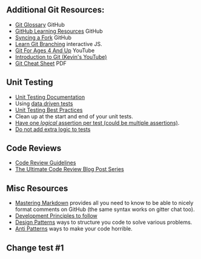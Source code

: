 ## Additional Git Resources:
- [Git Glossary](https://help.github.com/articles/github-glossary/) GitHub
- [GitHub Learning Resources](https://try.github.io/) GitHub
- [Syncing a Fork](https://help.github.com/articles/syncing-a-fork/) GitHub
- [Learn Git Branching](https://learngitbranching.js.org/) interactive JS.
- [Git For Ages 4 And Up](https://www.youtube.com/watch?v=3m7BgIvC-uQ) YouTube
- [Introduction to Git (Kevin's YouTube)](https://www.youtube.com/watch?v=4UvCz4BQnW0)
- [Git Cheat Sheet](https://education.github.com/git-cheat-sheet-education.pdf) PDF

## Unit Testing
- [Unit Testing Documentation](https://learn.microsoft.com/visualstudio/test/unit-test-your-code&WT.mc_id=8B97120A00B57354)
- Using [data driven tests](https://learn.microsoft.com/dotnet/core/testing/unit-testing-with-mstest?WT.mc_id=8B97120A00B57354#add-more-features)
- [Unit Testing Best Practices](https://learn.microsoft.com/en-us/dotnet/core/testing/unit-testing-best-practices?WT.mc_id=8B97120A00B57354)
- Clean up at the start and end of your unit tests.
- [Have one _logical_ assertion per test (could be multiple assertions)](https://learn.microsoft.com/en-us/dotnet/core/testing/unit-testing-best-practices?WT.mc_id=8B97120A00B57354#avoid-multiple-acts).
- [Do not add extra logic to tests](https://learn.microsoft.com/dotnet/core/testing/unit-testing-best-practices?WT.mc_id=8B97120A00B57354#avoid-logic-in-tests)

## Code Reviews
- [Code Review Guidelines](https://intellitect.com/code-reviews/)
- [The Ultimate Code Review Blog Post Series](https://www.michaelagreiler.com/code-review-blog-post-series/)

## Misc Resources
- [Mastering Markdown](https://guides.github.com/features/mastering-markdown/) provides all you need to know to be able to nicely format comments on GitHub (the same syntax works on gitter chat too).
- [Development Principles to follow](https://deviq.com/category/principles/)
- [Design Patterns](https://deviq.com/category/patterns/) ways to structure you code to solve various problems.
- [Anti Patterns](https://deviq.com/category/antipatterns/) ways to make your code horrible.

## Change test #1
